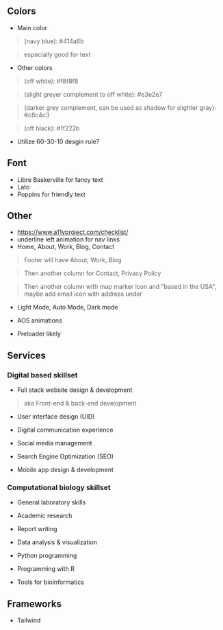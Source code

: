## Colors
- Main color 
>(navy blue): #414a6b

> especially good for text

- Other colors
> (off white): #f8f8f8

> (slight greyer complement to off white): #e3e2e7

> (darker grey complement, can be used as shadow for slighter gray): #c8c4c3 

> (off black): #1f222b

- Utilize 60-30-10 desgin rule?

## Font
- Libre Baskerville for fancy text
- Lato
- Poppins for friendly text

## Other
- https://www.a11yproject.com/checklist/
- underline left animation for nav links
- Home, About, Work, Blog, Contact
> Footer will have About, Work, Blog

> Then another column for Contact, Privacy Policy

> Then another column with map marker icon and "based in the USA", maybe add email icon with address under
 
- Light Mode, Auto Mode, Dark mode

- AOS animations

- Preloader likely

## Services
### Digital based skillset
- Full stack website design &amp; development
> aka Front-end &amp; back-end development

- User interface design (UID)

- Digital communication experience

- Social media management

- Search Engine Optimization (SEO)

- Mobile app design &amp; development

### Computational biology skillset
- General laboratory skills

- Academic research

- Report writing

- Data analysis & visualization

- Python programming

- Programming with R

- Tools for bioinformatics


## Frameworks
- Tailwind

